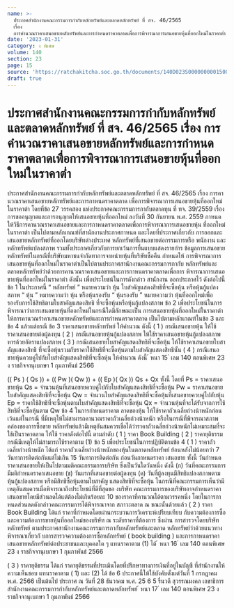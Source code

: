 ```yaml
---
name: >-
  ประกาศสำนักงานคณะกรรมการกำกับหลักทรัพย์และตลาดหลักทรัพย์ ที่ สจ. 46/2565
  เรื่อง
  การคำนวณราคาเสนอขายหลักทรัพย์และการกำหนดราคาตลาดเพื่อการพิจารณาการเสนอขายหุ้นที่ออกใหม่ในราคาต่ำ
date: '2023-01-31'
category: ง พิเศษ
volume: 140
section: 23
page: 15
source: 'https://ratchakitcha.soc.go.th/documents/140D023S0000000001500.pdf'
draft: true
---
```


# ประกาศสำนักงานคณะกรรมการกำกับหลักทรัพย์และตลาดหลักทรัพย์ ที่ สจ. 46/2565 เรื่อง การคำนวณราคาเสนอขายหลักทรัพย์และการกำหนดราคาตลาดเพื่อการพิจารณาการเสนอขายหุ้นที่ออกใหม่ในราคาต่ำ

ประกาศสำนักงานคณะกรรมการกำกับหลักทรัพย์และตลาดหลักทรัพย์ ที่ สจ. 46/2565 เรื่อง การคานวณราคาเสนอขายหลักทรัพย์และการกาหนดราคาตลาด เพื่อการพิจารณาการเสนอขายหุ้นที่ออกใหม่ในราคาต่า โดยที่ข้อ 27 วรรคสอง แห่งประกาศคณะกรรมการกากับตลาดทุน ที่ ทจ. 39/2559 เรื่อง การขออนุญาตและการอนุญาตให้เสนอขายหุ้นที่ออกใหม่ ลงวันที่ 30 กันยายน พ.ศ. 2559 กาหนดให้วิธีการคานวณราคาเสนอขายและการกาหนดราคาตลาดเพื่อการพิจารณาการเสนอขายหุ้น ที่ออกใหม่ในราคาต่า เป็นไปตามหลักเกณฑ์ที่สานักงานประกาศกาหนด และโดยที่ประกาศเกี่ยวกับ การออกและเสนอขายหลักทรัพย์ที่ออกโดยบริษัทต่างประเทศ หลักทรัพย์ที่เสนอขายต่อกรรมการหรือ พนักงาน และหลักทรัพย์แปลงสภาพ รวมทั้งประกาศเกี่ยวกับการยกเว้นการยื่นแบบแสดงรายกำร ข้อมูลการเสนอขายหลักทรัพย์ในกรณีที่บริษัทมหาชนจำกัดทาการจาหน่ายหุ้นที่บริษัทซื้อคืน กำหนดให้ การพิจารณาการเสนอขายหุ้นที่ออกใหม่ในราคาต่าเป็นไปตามประกาศสานักงานคณะกรรมการกากับ หลักทรัพย์และตลาดหลักทรัพย์ว่าด้วยการคานวณราคาเสนอขายและการกาหนดราคาตลาดเพื่อการ พิจารณาการเสนอขายหุ้นที่ออกใหม่ในราคาต่า ดังนั้น เพื่อประโยชน์ในการดังกล่าว สานักงาน ออกประกาศไว้ ดังต่อไปนี้ ข้อ 1 ในประกาศนี้ “ หลักทรัพย์ ” หมายความว่า หุ้น ใบสำคัญแสดงสิทธิที่จะซื้อหุ้น หรือหุ้นกู้แปลงสภาพ “ หุ้น ” หมายความว่า หุ้น หรือหุ้นรองรับ “ หุ้นรองรับ ” หมายความว่า หุ้นที่ออกใหม่เพื่อรองรับการใช้สิทธิตามใบสาคัญแสดงสิทธิ ที่จะซื้อหุ้นหรือหุ้นกู้แปลงสภาพ ข้อ 2 เพื่อประโยชน์ในการพิจารณาว่าการเสนอขายหุ้นที่ออกใหม่ในกรณีใดมีลักษณะเป็น การเสนอขายหุ้นที่ออกใหม่ในราคาต่า ให้การคานวณรำคาเสนอขายหลักทรัพย์และการกำหนดราคาตลาด เป็นไปตามหลักเกณฑ์ในข้อ 3 และข้อ 4 แล้วแต่กรณี ข้อ 3 ราคาเสนอขายหลักทรัพย์ ให้คำนวณ ดังนี้ ( 1 ) กรณีเสนอขายหุ้น ให้ใช้ราคาเสนอขายต่อผู้ลงทุน ( 2 ) กรณีเสนอขายหุ้นกู้แปลงสภาพ ให้ใช้ราคาเสนอขายหุ้นกู้แปลงสภาพหารด้วยอัตราแปลงสภาพ ( 3 ) กรณีเสนอขายใบสาคัญแสดงสิทธิที่จะซื้อหุ้น ให้ใช้ราคาเสนอขายใบสาคัญแสดงสิทธิ ที่จะซื้อหุ้นรวมกับราคาใช้สิทธิที่จะซื้อหุ้นตามใบสำคัญแสดงสิทธินั้น ( 4 ) กรณีเสนอขายหุ้นควบคู่ไปกับใบสำคัญแสดงสิทธิที่จะซื้อหุ้น ให้คำนวณ ดังนี้ ้ หนา 15 ่ เลม 140 ตอนพิเศษ 23 ง ราชกิจจานุเบกษา 1 กุมภาพันธ์ 2566

(( Ps ) ( Qs )) + (( Pw )( Qw )) + (( Ep )( Qx )) Qs + Qx ทั้งนี้ โดยที่ Ps = ราคาเสนอขายหุ้น Qs = จำนวนหุ้นที่เสนอขายควบคู่ไปกับใบสำคัญแสดงสิทธิที่จะซื้อหุ้น Pw = ราคาเสนอขายใบสำคัญแสดงสิทธิที่จะซื้อหุ้น Qw = จำนวนใบสำคัญแสดงสิทธิที่จะซื้อหุ้นที่เสนอขายควบคู่ไปกับหุ้น Ep = ราคาใช้สิทธิที่จะซื้อหุ้นตามใบสำคัญแสดงสิทธิที่จะซื้อหุ้น Qx = จำนวนหุ้นที่จะได้รับจากการใช้สิทธิที่จะซื้อหุ้นตาม Qw ข้อ 4 ในการกำหนดราคาต ลาดของหุ้น ให้ใช้ราคาถัวเฉลี่ยถ่วงน้าหนักก่อน เว้นแต่ในกรณี ที่มีเหตุให้ไม่สามารถคานวณราคาถัวเฉลี่ยถ่วงน้าหนัก หรือในกรณีที่พิจารณาสภาพคล่องของการซื้อขาย หลักทรัพย์แล้วมีเหตุอันสมควรเชื่อได้ว่าราคาถัวเฉลี่ยถ่วงน้าหนักไม่เหมาะสมที่จะใช้เป็นราคาตลาด ให้ใช้ ราคาดังต่อไปนี้ ตามลำดับ ( 1 ) ราคา Book Building ( 2 ) ราคายุติธรรม กรณีมีเหตุให้ไม่สามารถใช้ราคาตาม (1) ข้อ 5 เพื่อประโยชน์ในการปฏิบัติตามข้อ 4 ( 1 ) ราคาถัวเฉลี่ยถ่วงน้าหนัก ได้แก่ ราคาถัวเฉลี่ยถ่วงน้าหนักของหุ้นในตลาดหลักทรัพย์ ย้อนหลังไม่น้อยกว่า 7 วันทาการติดต่อกันแต่ไม่เกิน 15 วันทาการติดต่อกัน ก่อนวันกาหนดราคา เสนอขาย ทั้งนี้ วันกำหนดราคาเสนอขายให้เป็นไปตามมติคณะกรรมการบริษัท ซึ่งเป็นวันใดวันหนึ่ง ดังนี้ (ก) วันที่คณะกรรมการมีมติกำหนดราคาเสนอขาย (ข) วันแรกที่เสนอขายต่อผู้ลงทุน (ค) วันที่ผู้ลงทุนมีสิทธิแปลงสภาพตามหุ้นกู้แปลงสภาพ หรือมีสิทธิซื้อหุ้นตามใบสาคัญ แสดงสิทธิที่จะซื้อหุ้น ในกรณีที่คณะกรรมการเห็นว่ามีเหตุอันสมควรเมื่อพิจารณาถึงประโยชน์ที่ดีที่สุดขอ งบริษัท คณะกรรมการของบริษัทอาจกำหนดราคาเสนอขายโดยมีส่วนลดได้แต่ต้องไม่เกินร้อยละ 10 ของราคาที่คานวณได้ตามวรรคหนึ่ง โดยในการกาหนดส่วนลดดังกล่าวคณะกรรมการได้พิจารณาจาก สภาวะตลาด ณ ขณะนั้นด้วยแล้ว ( 2 ) ราคา Book Building ได้แก่ ราคาที่กำหนดโดยผ่านกระบวนการวิเคราะห์เปรียบเทียบ กับความต้องการซื้อและความต้องการขายหุ้นที่ออกใหม่ของบริษัท ณ ระดับราคาที่ต้องการ ซึ่งผ่าน การสารวจโดยบริษัทหลักทรัพย์ ตามประกาศสานักงานคณะกรรมการกากับหลักทรัพย์และตลาด หลักทรัพย์ว่าด้วยแนวทางพิจารณาเกี่ยวกั บการสารวจความต้องการซื้อหลักทรัพย์ ( book building ) และการกาหนดราคาเสนอขายหลักทรัพย์ต่อประชาชนและบุคคลใด ๆ แทนราคาตาม (1) ได้ ้ หนา 16 ่ เลม 140 ตอนพิเศษ 23 ง ราชกิจจานุเบกษา 1 กุมภาพันธ์ 2566

( 3 ) ราคายุติธรรม ได้แก่ ราคายุติธรรมที่ประเมินโดยที่ปรึกษาทางการเงินที่อยู่ในบัญชี ที่สำนักงานให้ความเห็นชอบ แทนราคาตาม ( 1) และ (2) ได้ ข้อ 6 ประกาศนี้ให้ใช้บังคับตั้งแต่วันที่ 1 กรกฎาคม พ.ศ. 2566 เป็นต้นไป ประกาศ ณ วันที่ 28 ธันวาคม พ.ศ. 25 6 5 รื่นวดี สุวรรณมงคล เลขาธิการ สำนักงานคณะกรรมการกำกับหลักทรัพย์และตลาดหลักทรัพย์ ้ หนา 17 ่ เลม 140 ตอนพิเศษ 23 ง ราชกิจจานุเบกษา 1 กุมภาพันธ์ 2566
